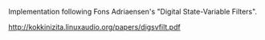 Implementation following Fons Adriaensen's "Digital State-Variable Filters".

http://kokkinizita.linuxaudio.org/papers/digsvfilt.pdf


